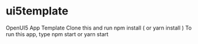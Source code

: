 # ui5template
OpenUI5 App Template
Clone this and run npm install ( or yarn install )
To run this app, type npm start or yarn start 
